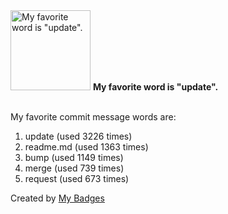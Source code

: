 <img src="https://my-badges.github.io/my-badges/favorite-word.png" alt="My favorite word is &quot;update&quot;." title="My favorite word is &quot;update&quot;." width="128">
<strong>My favorite word is &quot;update&quot;.</strong>
<br><br>

My favorite commit message words are:

1. update (used 3226 times)
2. readme.md (used 1363 times)
3. bump (used 1149 times)
4. merge (used 739 times)
5. request (used 673 times)


Created by <a href="https://github.com/my-badges/my-badges">My Badges</a>